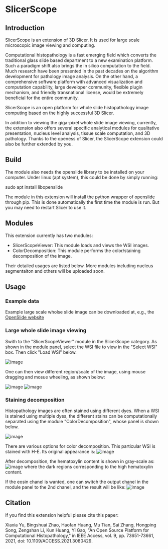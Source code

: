 # SlicerScope

## Introduction

SlicerScope is an extension of 3D Slicer. It is used for large scale
microscopic image viewing and computing.

Computational histopathology is a fast emerging field which converts
the traditional glass slide based department to a new examination
platform. Such a paradigm shift also brings the in silico computation
to the field. Much research have been presented in the past decades on
the algorithm development for pathology image analysis. On the other
hand, a comprehensive software platform with advanced visualization
and computation capability, large developer community, flexible plugin
mechanism, and friendly transnational license, would be extremely
beneficial for the entire community.

SlicerScope is an open platform for whole slide histopathology image
computing based on the highly successful 3D Slicer.

In addition to viewing the giga-pixel whole slide image viewing,
currently, the extension also offers several specific analytical
modules for qualitative presentation, nucleus level analysis, tissue
scale computation, and 3D pathology. Thanks to the openess of Slicer,
the SlicerScope extension could also be further extended by you.

## Build
The module also needs the openslide library to be installed on your
computer. Under linux (apt system), this could be done by simply running:

sudo apt install libopenslide

The module in this extension will install the python wrapper of
openslide through pip. This is done automatically the first time the
module is run. But you may need to restart Slicer to use it.

## Modules
This extension currently has two modules:

* SlicerScopeViewer: This module loads and views the WSI images.
* ColorDecomposition: This module performs the color/staining decomposition of the image.

Their detailed usages are listed below. More modules including nucleus segmentaiton and others will be uploaded soon.

## Usage

### Example data
Example large scale wholse slide image can be downloaded at, e.g., the
[OpenSlide
website](https://openslide.cs.cmu.edu/download/openslide-testdata/Aperio/CMU-1.svs
"Brightfield WSI")

### Large whole slide image viewing
Swith to the "SlicerScopeViewer" module in the SlicerScope category. As shown in the module panel, select the WSI file to view in the "Select WSI" box. Then click "Load WSI" below.

![image](https://user-images.githubusercontent.com/920557/174559913-77ccaee3-5063-4fa5-b562-dd1ad3b24236.png)

One can then view different region/scale of the image, using mouse dragging and mosue wheeling, as shown below:

![image](https://user-images.githubusercontent.com/89077084/174545844-83a5f601-32ca-4d88-b328-b3a0cba0e922.png)
![image](https://user-images.githubusercontent.com/89077084/174545870-063ae0a8-2e3d-49bd-8d61-08ca19c5dbb6.png)

### Staining decomposition
Histopathology images are often stained using different dyes. When a WSI is stained using multiple dyes, the different stains can be computationally separated using the module "ColorDecomposition", whose panel is shown below.

![image](https://user-images.githubusercontent.com/920557/174555656-1e227e15-2110-4bf1-8b9d-74b1fdddc823.png)

There are various options for color decomposition. This particular WSI is stained with H-E. Its original appearance is:
![image](https://user-images.githubusercontent.com/920557/174556082-81738b77-87f5-4111-bf31-bbca18501501.png)

After decomposition, the hematoxylin content is shown in gray-scale as:
![image](https://user-images.githubusercontent.com/920557/174556323-eb064126-c40b-48a2-95bd-f4a0c77d60b3.png)
where the dark regions corresponding to the high hematoxylin content.

If the eosin chanel is wanted, one can switch the output chanel in the module panel to the 2nd chanel, and the result will be like:
![image](https://user-images.githubusercontent.com/920557/174556464-e4e1d6d0-f1c3-4222-ad68-f490a520ae98.png)


## Citation

If you find this extension helpful please cite this paper:

Xiaxia Yu, Bingshuai Zhao, Haofan Huang, Mu Tian, Sai Zhang, Hongping Song, Zengshan Li, Kun Huang, Yi Gao, "An Open Source Platform for Computational Histopathology," in IEEE Access, vol. 9, pp. 73651-73661, 2021, doi: 10.1109/ACCESS.2021.3080429.


